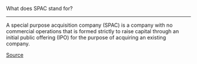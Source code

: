 What does SPAC stand for?

---

A special purpose acquisition company (SPAC) is a company with no commercial operations that is formed strictly to raise capital through an initial public offering (IPO) for the purpose of acquiring an existing company.

[Source](https://twitter.com/alex_danco/status/1270338037168459776?s=21)
